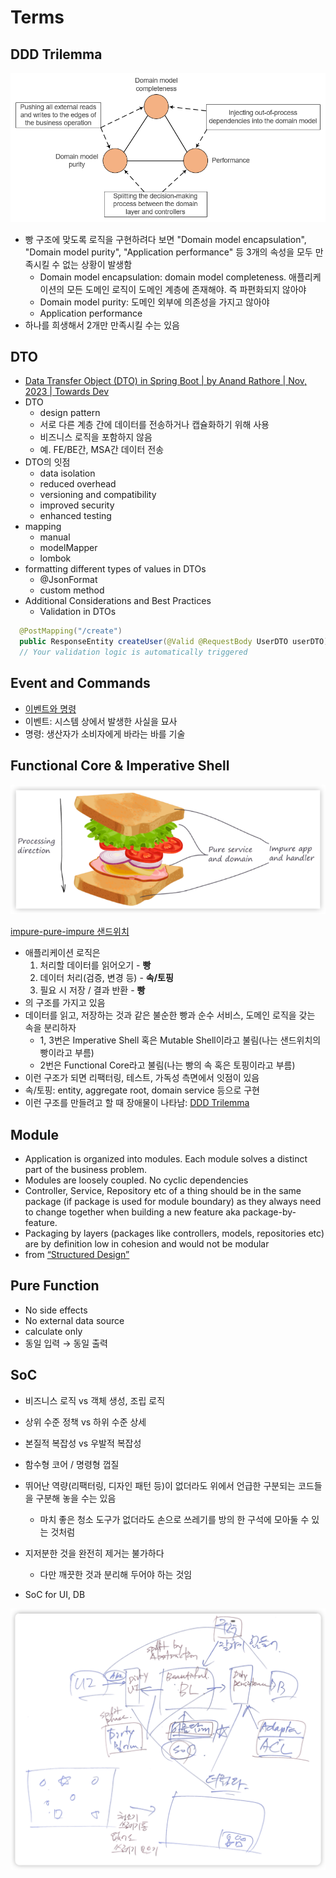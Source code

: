 # Terms

## DDD Trilemma

![ddd-trilemma.png](../images/ddd-trilemma.png)

- 빵 구조에 맞도록 로직을 구현하려다 보면 "Domain model encapsulation", "Domain model purity", "Application performance" 등 3개의 속성을 모두
  만족시킬 수 없는 상황이 발생함
    - Domain model encapsulation: domain model completeness. 애플리케이션의 모든 도메인 로직이 도메인 계층에 존재해야. 즉 파편화되지 않아야
    - Domain model purity: 도메인 외부에 의존성을 가지고 않아야
    - Application performance
- 하나를 희생해서 2개만 만족시킬 수는 있음

## DTO

- [Data Transfer Object (DTO) in Spring Boot | by Anand Rathore | Nov, 2023 | Towards Dev](https://towardsdev.com/data-transfer-object-dto-in-spring-boot-c00678cc5946)
- DTO
    - design pattern
    - 서로 다른 계층 간에 데이터를 전송하거나 캡슐화하기 위해 사용
    - 비즈니스 로직을 포함하지 않음
    - 예. FE/BE간, MSA간 데이터 전송
- DTO의 잇점
    - data isolation
    - reduced overhead
    - versioning and compatibility
    - improved security
    - enhanced testing
- mapping
    - manual
    - modelMapper
    - lombok
- formatting different types of values in DTOs
    - @JsonFormat
    - custom method
- Additional Considerations and Best Practices
    - Validation in DTOs

```Java
  @PostMapping("/create")
  public ResponseEntity createUser(@Valid @RequestBody UserDTO userDTO) {
  // Your validation logic is automatically triggered
```

## Event and Commands

- [이벤트와 명령](https://gyuwon.github.io/blog/2023/12/31/events-commands.html)
- 이벤트: 시스템 상에서 발생한 사실을 묘사
- 명령: 생산자가 소비자에게 바라는 바를 기술

## Functional Core & Imperative Shell

![functional-sandwich.png](../images/functional-sandwich.png)

[impure-pure-impure 샌드위치](https://fullsteak.dev/posts/fullstack-rescript-architecture-overview/)

- 애플리케이션 로직은
    1. 처리할 데이터를 읽어오기 - **빵**
    2. 데이터 처리(검증, 변경 등) - **속/토핑**
    3. 필요 시 저장 / 결과 반환 - **빵**
- 의 구조를 가지고 있음
- 데이터를 읽고, 저장하는 것과 같은 불순한 빵과 순수 서비스, 도메인 로직을 갖는 속을 분리하자
    - 1, 3번은 Imperative Shell 혹은 Mutable Shell이라고 불림(나는 샌드위치의 빵이라고 부름)
    - 2번은 Functional Core라고 불림(나는 빵의 속 혹은 토핑이라고 부름)
- 이런 구조가 되면 리팩터링, 테스트, 가독성 측면에서 잇점이 있음
- 속/토핑: entity, aggregate root, domain service 등으로 구현
- 이런 구조를 만들려고 할 때 장애물이 나타남: [DDD Trilemma](Terms.md#ddd-trilemma)

## Module

- Application is organized into modules. Each module solves a distinct part of the business problem.
- Modules are loosely coupled. No cyclic dependencies
- Controller, Service, Repository etc of a thing should be in the same package (if package is used for module boundary)
  as they always need to change together when building a new feature aka package-by-feature.
- Packaging by layers (packages like controllers, models, repositories etc) are by definition low in cohesion and would
  not be modular
- from [“Structured Design”](https://www.amazon.com/Structured-Design-Fundamentals-Discipline-Computer/dp/0138544719)

## Pure Function

- No side effects
- No external data source
- calculate only
- 동일 입력 → 동일 출력

## SoC

- 비즈니스 로직 vs 객체 생성, 조립 로직
- 상위 수준 정책 vs 하위 수준 상세
- 본질적 복잡성 vs 우발적 복잡성
- 함수형 코어 / 명령형 껍질

- 뛰어난 역량(리팩터링, 디자인 패턴 등)이 없더라도 위에서 언급한 구분되는 코드들을 구분해 놓을 수는 있음
    - 마치 좋은 청소 도구가 없더라도 손으로 쓰레기를 방의 한 구석에 모아둘 수 있는 것처럼
- 지저분한 것을 완전히 제거는 불가하다
    - 다만 깨끗한 것과 분리해 두어야 하는 것임
    
-  SoC for UI, DB

![soc-and-trashbin.png](../images/soc-and-trashbin.png)

